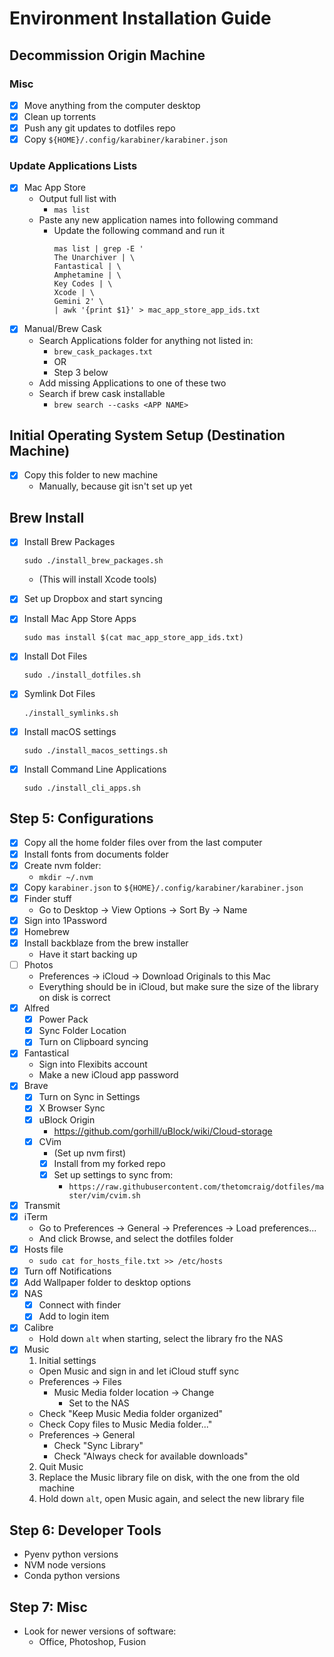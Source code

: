 # Environment Installation Guide

## Decommission Origin Machine

### Misc
- [X] Move anything from the computer desktop
- [X] Clean up torrents
- [X] Push any git updates to dotfiles repo
- [X] Copy `${HOME}/.config/karabiner/karabiner.json`

### Update Applications Lists
- [X] Mac App Store
  - Output full list with
    - `mas list`
  - Paste any new application names into following command
    - Update the following command and run it
      ```
      mas list | grep -E '
      The Unarchiver | \
      Fantastical | \
      Amphetamine | \
      Key Codes | \
      Xcode | \
      Gemini 2' \
      | awk '{print $1}' > mac_app_store_app_ids.txt
      ```
- [X] Manual/Brew Cask
  - Search Applications folder for anything not listed in:
    - `brew_cask_packages.txt`
    - OR
    - Step 3 below
  - Add missing Applications to one of these two
  - Search if brew cask installable
    - `brew search --casks <APP NAME>`

## Initial Operating System Setup (Destination Machine)
- [X] Copy this folder to new machine
  - Manually, because git isn't set up yet

## Brew Install
- [X] Install Brew Packages
  ```
  sudo ./install_brew_packages.sh
  ```
  - (This will install Xcode tools)
- [X] Set up Dropbox and start syncing
- [X] Install Mac App Store Apps
  ```
  sudo mas install $(cat mac_app_store_app_ids.txt)
  ```
- [X] Install Dot Files
  ```
  sudo ./install_dotfiles.sh
  ```

- [X] Symlink Dot Files
  ```
  ./install_symlinks.sh
  ```

- [X] Install macOS settings
  ```
  sudo ./install_macos_settings.sh
  ```

- [X] Install Command Line Applications
  ```
  sudo ./install_cli_apps.sh
  ```
  
## Step 5: Configurations
- [X] Copy all the home folder files over from the last computer
- [X] Install fonts from documents folder
- [X] Create nvm folder:
  - `mkdir ~/.nvm`
- [X] Copy `karabiner.json` to `${HOME}/.config/karabiner/karabiner.json`
- [X] Finder stuff
  - Go to Desktop -> View Options -> Sort By -> Name
- [X] Sign into 1Password
- [X] Homebrew
- [X] Install backblaze from the brew installer
  - Have it start backing up
- [ ] Photos
  - Preferences -> iCloud -> Download Originals to this Mac
  - Everything should be in iCloud, but make sure the size of the library on disk is correct
- [X] Alfred
  - [X] Power Pack
  - [X] Sync Folder Location
  - [X] Turn on Clipboard syncing
- [X] Fantastical
  - Sign into Flexibits account
  - Make a new iCloud app password
- [X] Brave
  - [X] Turn on Sync in Settings
  - [X] X Browser Sync
  - [X] uBlock Origin 
    - https://github.com/gorhill/uBlock/wiki/Cloud-storage
  - [X] CVim
    - (Set up nvm first)
    - [X] Install from my forked repo
    - [X] Set up settings to sync from:
      - `https://raw.githubusercontent.com/thetomcraig/dotfiles/master/vim/cvim.sh`
- [X] Transmit
- [X] iTerm
  - Go to Preferences -> General -> Preferences -> Load preferences...
  - And click Browse, and select the dotfiles folder
- [X] Hosts file
  - `sudo cat for_hosts_file.txt >> /etc/hosts`
- [X] Turn off Notifications 
- [X] Add Wallpaper folder to desktop options
- [X] NAS
  - [X] Connect with finder
  - [X] Add to login item
- [X] Calibre
  - Hold down `alt` when starting, select the library fro the NAS
- [X] Music
  1. Initial settings
    - Open Music and sign in and let iCloud stuff sync
    - Preferences -> Files 
      - Music Media folder location -> Change
        - Set to the NAS
    - Check "Keep Music Media folder organized"
    - Check Copy files to Music Media folder..."
    - Preferences -> General
      - Check "Sync Library"
      - Check "Always check for available downloads"
  2. Quit Music
  3. Replace the Music library file on disk, with the one from the old machine
  4. Hold down `alt`, open Music again, and select the new library file

## Step 6: Developer Tools
- Pyenv python versions
- NVM node versions
- Conda python versions

## Step 7: Misc
- Look for newer versions of software:
  - Office, Photoshop, Fusion
   
